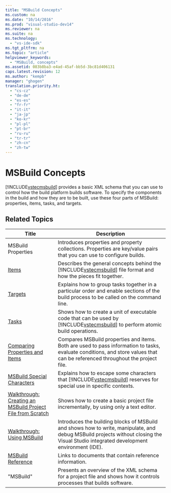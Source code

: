 ```yaml
---
title: "MSBuild Concepts"
ms.custom: na
ms.date: "10/14/2016"
ms.prod: "visual-studio-dev14"
ms.reviewer: na
ms.suite: na
ms.technology: 
  - "vs-ide-sdk"
ms.tgt_pltfrm: na
ms.topic: "article"
helpviewer_keywords: 
  - "MSBuild, concepts"
ms.assetid: 083b8ba3-e4ad-45af-bb5d-3bc81d406131
caps.latest.revision: 12
ms.author: "kempb"
manager: "ghogen"
translation.priority.ht: 
  - "cs-cz"
  - "de-de"
  - "es-es"
  - "fr-fr"
  - "it-it"
  - "ja-jp"
  - "ko-kr"
  - "pl-pl"
  - "pt-br"
  - "ru-ru"
  - "tr-tr"
  - "zh-cn"
  - "zh-tw"
---
```

# MSBuild Concepts
[!INCLUDE[vstecmsbuild](../extensibility/includes/vstecmsbuild_md.md)] provides a basic XML schema that you can use to control how the build platform builds software. To specify the components in the build and how they are to be built, use these four parts of MSBuild: properties, items, tasks, and targets.  
  
## Related Topics  
  
|Title|Description|  
|-----------|-----------------|  
|MSBuild Properties|Introduces properties and property collections. Properties are key/value pairs that you can use to configure builds.|  
|[Items](../reference/msbuild-items.md)|Describes the general concepts behind the [!INCLUDE[vstecmsbuild](../extensibility/includes/vstecmsbuild_md.md)] file format and how the pieces fit together.|  
|[Targets](../reference/msbuild-targets.md)|Explains how to group tasks together in a particular order and enable sections of the build process to be called on the command line.|  
|[Tasks](../reference/msbuild-tasks.md)|Shows how to create a unit of executable code that can be used by [!INCLUDE[vstecmsbuild](../extensibility/includes/vstecmsbuild_md.md)] to perform atomic build operations.|  
|[Comparing Properties and Items](../reference/comparing-properties-and-items.md)|Compares MSBuild properties and items. Both are used to pass information to tasks, evaluate conditions, and store values that can be referenced throughout the project file.|  
|[MSBuild Special Characters](../reference/msbuild-special-characters.md)|Explains how to escape some characters that [!INCLUDE[vstecmsbuild](../extensibility/includes/vstecmsbuild_md.md)] reserves for special use in specific contexts.|  
|[Walkthrough: Creating an MSBuild Project File from Scratch](../reference/walkthrough--creating-an-msbuild-project-file-from-scratch.md)|Shows how to create a basic project file incrementally, by using only a text editor.|  
|[Walkthrough: Using MSBuild](../reference/walkthrough--using-msbuild.md)|Introduces the building blocks of MSBuild and shows how to write, manipulate, and debug MSBuild projects without closing the Visual Studio integrated development environment (IDE).|  
|[MSBuild Reference](../reference/msbuild-reference.md)|Links to documents that contain reference information.|  
|"MSBuild"|Presents an overview of the XML schema for a project file and shows how it controls processes that builds software.|